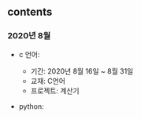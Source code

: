 ## contents
### 2020년 8월
- c 언어:
    + 기간: 2020년 8월 16일 ~ 8월 31일
    + 교재: C언어
    + 프로젝트: 계산기
    
- python:
